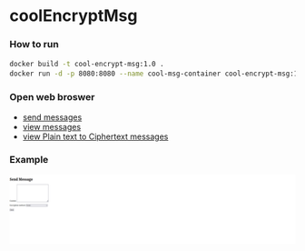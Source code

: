 # coolEncryptMsg

### How to run

```sh
docker build -t cool-encrypt-msg:1.0 .
docker run -d -p 8080:8080 --name cool-msg-container cool-encrypt-msg:1.0
```

### Open web broswer
* [send messages](http://127.0.0.1:8080/coolmsg/send/)
* [view messages](http://127.0.0.1:8080/coolmsg/messages/)
* [view Plain text to Ciphertext messages](http://127.0.0.1:8080/coolmsg/plaintextsummary/)

### Example
![Example](https://github.com/mikelovato/coolEncryptMsg/blob/SE6003_GroupProject/docs/example.gif)

